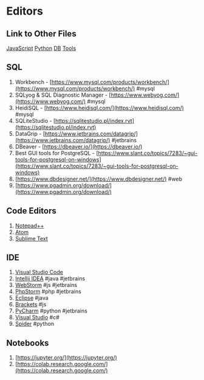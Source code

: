 # Editors

## Link to Other Files

[JavaScript](./javascript.md) [Python](./python.md) [DB](./databases.md) [Tools](./tools.md)

## SQL

1. Workbench - [https://www.mysql.com/products/workbench/](https://www.mysql.com/products/workbench/) #mysql
1. SQLyog & SQL Diagnostic Manager - [https://www.webyog.com/](https://www.webyog.com/) #mysql
1. HeidiSQL - [https://www.heidisql.com/](https://www.heidisql.com/) #mysql
1. SQLiteStudio - [https://sqlitestudio.pl/index.rvt](https://sqlitestudio.pl/index.rvt)
1. DataGrip - [https://www.jetbrains.com/datagrip/](https://www.jetbrains.com/datagrip/) #jetbrains
1. DBeaver - [https://dbeaver.io/](https://dbeaver.io/)
1. Best GUI tools for PostgreSQL - [https://www.slant.co/topics/7283/~gui-tools-for-postgresql-on-windows](https://www.slant.co/topics/7283/~gui-tools-for-postgresql-on-windows)
1. [https://www.dbdesigner.net/](https://www.dbdesigner.net/) #web
1. [https://www.pgadmin.org/download/](https://www.pgadmin.org/download/)

## Code Editors

1. [Notepad++](https://notepad-plus-plus.org/)
1. [Atom](https://atom.io/)
1. [Sublime Text](https://www.sublimetext.com/)

## IDE

1. [Visual Studio Code](https://code.visualstudio.com/)
1. [Intellij IDEA](https://www.jetbrains.com/idea/) #java #jetbrains
1. [WebStorm](https://www.jetbrains.com/webstorm/) #js #jetbrains
1. [PhpStorm](https://www.jetbrains.com/phpstorm/) #php #jetbrains
1. [Eclipse](https://www.eclipse.org/) #java
1. [Brackets](http://brackets.io/) #js
1. [PyCharm](https://www.jetbrains.com/pycharm/) #python #jetbrains
1. [Visual Studio](https://visualstudio.microsoft.com/vs/) #c#
1. [Spider](https://www.spyder-ide.org/) #python

## Notebooks

1. [https://jupyter.org/](https://jupyter.org/) 
1. [https://colab.research.google.com/](https://colab.research.google.com/)
